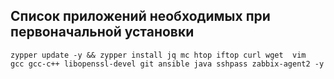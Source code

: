## Список приложений необходимых при первоначальной установки 
```
zypper update -y && zypper install jq mc htop iftop curl wget  vim   gcc gcc-c++ libopenssl-devel git ansible java sshpass zabbix-agent2 -y 
```


